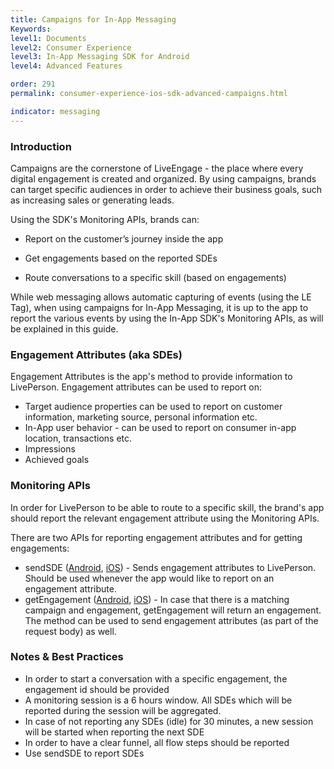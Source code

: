 ```yaml
---
title: Campaigns for In-App Messaging
Keywords:
level1: Documents
level2: Consumer Experience
level3: In-App Messaging SDK for Android
level4: Advanced Features

order: 291
permalink: consumer-experience-ios-sdk-advanced-campaigns.html

indicator: messaging
---
```



### Introduction

Campaigns are the cornerstone of LiveEngage - the place where every digital engagement is created and organized. By using campaigns, brands can target specific audiences in order to achieve their business goals, such as increasing sales or generating leads.

Using the  SDK's Monitoring APIs, brands can:

* Report on the customer’s journey inside the app

* Get engagements based on the reported SDEs

* Route conversations to a specific skill (based on engagements)

While web messaging allows automatic capturing of events (using the LE Tag), when using campaigns for In-App Messaging, it is up to the app to report the various events by using the In-App SDK's Monitoring APIs, as will be explained in this guide.

### Engagement Attributes (aka SDEs)

Engagement Attributes is the app's method to provide information to LivePerson. Engagement attributes can be used to report on:

* Target audience properties can be used to report on customer information, marketing source, personal information etc.
* In-App user behavior - can be used to report on consumer in-app location, transactions etc.
* Impressions
* Achieved goals


### Monitoring APIs

In order for LivePerson to be able to route to a specific skill, the brand's app should report the relevant engagement attribute using the Monitoring APIs.

There are two APIs for reporting engagement attributes and for getting engagements:

* sendSDE ([Android](https://developers.liveperson.com/android-monitoring_api.html#sendsde), [iOS](https://developers.liveperson.com/consumer-experience-ios-sdk-monitoring-methods.html#sendsde)) - Sends engagement attributes to LivePerson. Should be used whenever the app would like to report on an engagement attribute.
* getEngagement ([Android](https://developers.liveperson.com/android-monitoring_api.html#getengagement), [iOS](https://developers.liveperson.com/consumer-experience-ios-sdk-monitoring-methods.html#getengagement)) - In case that there is a matching campaign and engagement, getEngagement will return an engagement. The method can be used to send engagement attributes (as part of the request body) as well.

### Notes & Best Practices

* In order to start a conversation with a specific engagement, the engagement id should be provided
* A monitoring session is a 6 hours window. All SDEs which will be reported during the session will be aggregated.
* In case of not reporting any SDEs (idle) for 30 minutes, a new session will be started when reporting the next SDE
* In order to have a clear funnel, all flow steps should be reported
* Use sendSDE to report SDEs
